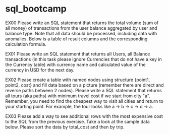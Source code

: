 # sql_bootcamp
EX00
Please write an SQL statement that returns the total volume (sum of all money) of transactions from the user balance aggregated by user and balance type. Note that all data should be processed, including data with anomalies. Below is a table of result columns and the corresponding calculation formula.

EX01
Please write an SQL statement that returns all Users, all Balance transactions (in this task please ignore Currencies that do not have a key in the Currency table) with currency name and calculated value of the currency in USD for the next day.

EX02 
Please create a table with named nodes using structure {point1, point2, cost} and fill data based on a picture (remember there are direct and reverse paths between 2 nodes).
Please write a SQL statement that returns all tours (aka paths) with minimum travel cost if we start from city "a".
Remember, you need to find the cheapest way to visit all cities and return to your starting point. For example, the tour looks like a -> b -> c -> d -> a.

EX03
Please add a way to see additional rows with the most expensive cost to the SQL from the previous exercise. Take a look at the sample data below. Please sort the data by total_cost and then by trip.
